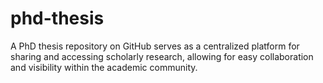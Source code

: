 # phd-thesis
A PhD thesis repository on GitHub serves as a centralized platform for sharing and accessing scholarly research, allowing for easy collaboration and visibility within the academic community.
